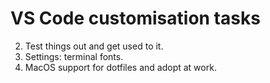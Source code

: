 # VS Code customisation tasks

  2. Test things out and get used to it.
  3. Settings: terminal fonts.
  4. MacOS support for dotfiles and adopt at work.

